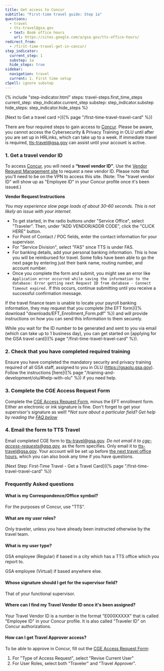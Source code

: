 ```yaml
---
title: Get access to Concur
subtitle: "First-time travel guide: Step 1a"
questions:
  - travel
  - tts-travel@gsa.gov
  - text: Book office hours
    url: https://sites.google.com/a/gsa.gov/tts-office-hours/
redirect_from:
  - /first-time-travel-get-in-concur/
step_indicator:
  current_step: 1
  substep: 1a
  hide_steps: true
sidebar:
  navigation: travel
  current: 1. First time setup
cSpell: ignore substep
---
```


{% include "step-indicator.html"
steps: travel-steps.first_time_steps
current_step: step_indicator.current_step
substep: step_indicator.substep
hide_steps: step_indicator.hide_steps %}

[Next to Get a travel card >]({% page "/first-time-travel-travel-card" %})

There are four required steps to gain access to
[Concur](https://travel.gsa.gov/). Please be aware, you cannot access the
Cybersecurity & Privacy Training in OLU until after you are set up in HRLinks,
which can take up to a week. If immediate travel is required,
[tts-travel@gsa.gov](mailto:tts-travel@gsa.gov) can assist until your account is
active.

### 1. Get a travel vendor ID

To access [Concur](https://travel.gsa.gov/), you will need a **“travel vendor
ID”**. Use the
[Vendor Request Management site](https://finance.ocfo.gsa.gov/VendorRequest/co/Stepd.aspx)
to request a new vendor ID. Please note that you'll need to be on the VPN to
access this site. (Note: The "travel vendor ID" will show up as "Employee ID" in
your Concur profile once it's been issued.)

**Vendor Request Instructions**

_You may experience slow page loads of about 30–60 seconds. This is not likely
an issue with your internet._

- To get started, in the radio buttons under "Service Office", select
  "Traveler". Then, under "ADD VENDOR/ADDR CODE", click the "CLICK HERE" button.
- For Point of Contact / POC fields, enter the contact information for your
  supervisor.
- For "Service Division", select "FAS" since TTS is under FAS.
- For banking details, add your personal banking information. This is how you will be reimbursed for travel. Some folks have been able to go the next page by entering just their bank name, routing number, and account number.
- Once you complete the form and submit, you might see an error like
  `Application error occurred while saving the information to the database: Error getting next Request ID from database - Connect Timeout expired.`
  If this occurs, continue submitting until you receive a successful
  confirmation message.

If the travel finance team is unable to locate your payroll banking information,
they may request that you complete [the EFT
form]({% download "downloads/EFT_Enrollment_Form.pdf" %}) and will provide
instructions on how you can send this information to them securely.

While you wait for the ID number to be generated and sent to you via email
(which can take up to 1 business day), you can get started on [applying for the
GSA travel card]({% page "/first-time-travel-travel-card" %}).

### 2. Check that you have completed required training

Ensure you have completed the mandatory security and privacy training required
of all GSA staff, assigned to you in OLU (https://gsaolu.gsa.gov). Follow the
instructions [here]({% page "/training-and-development/olu/#help-with-olu" %})
if you need help.

### 3. Complete the CGE Access Request Form

Complete the [CGE Access Request Form][cgeform], minus the EFT enrollment form.
Either an electronic or ink signature is fine. Don't forget to get your
supervisor's signature as well! \*_Not sure about a particular field? Get help
by reading the_ _[FAQ below](#frequently-asked-questions)_

### 4. Email the form to TTS Travel

Email completed CGE form to [tts-travel@gsa.gov](mailto:tts-travel@gsa.gov). _Do
not email it to cge-access-requests@gsa.gov,_ as the form specifies. Only email
it to tts-travel@gsa.gov. Your account will be set up before
[the next travel office hours](https://sites.google.com/a/gsa.gov/tts-office-hours/),
which you can also book any time if you have questions.

[Next Step: First-Time Travel - Get a Travel
Card]({% page "/first-time-travel-travel-card" %})

### Frequently Asked questions

#### What is my Correspondence/Office symbol?

For the purposes of Concur, use "TTS".

#### What are my user roles?

Only traveler, unless you have already been instructed otherwise by the travel
team.

#### What is my user type?

GSA employee (Regular) if based in a city which has a TTS office which you
report to.

GSA employee (Virtual) if based anywhere else.

#### Whose signature should I get for the supervisor field?

That of your functional supervisor.

#### Where can I find my Travel Vendor ID once it's been assigned?

Your Travel Vendor ID is a number in the format "E000XXXXX" that is called
"Employee ID" in your Concur profile. It is also called "Traveler ID" on Concur
authorizations.

#### How can I get Travel Approver access?

To be able to approve in Concur, fill out the [CGE Access Request
Form][cgeform]:

1. For "Type of Access Request", select "Revise Current User"
2. For User Roles, select both "Traveler" and "Travel Approver".

[cgeform]:
  https://www.gsa.gov/forms-library/concur-government-edition-cge-access-request
